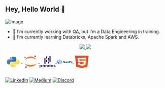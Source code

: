 ## Hey, Hello World 👋

![Image](https://github.com/user-attachments/assets/409a3c29-a9eb-4b9b-a90a-6f19f3b93a9d)

- 🔭 I’m currently working with QA, but I'm  a Data Engineering in training.
- 🌱 I’m currently learning Databricks, Apache Spark and AWS.

<div align="center">
  <a href="https://github.com/millenagena">
  <img height="180em" src="https://github-readme-stats.vercel.app/api?username=augustomiller&show_icons=true&theme=dracula&include_all_commits=true&count_private=true"/>
  <img height="180em" src="https://github-readme-stats.vercel.app/api/top-langs/?username=augustomiller&layout=compact&langs_count=7&theme=dracula"/>
</div>

<div style="display: inline_block"><br>
  <img align="center" alt="AM-Python" height="40" width="50" src="https://raw.githubusercontent.com/devicons/devicon/master/icons/python/python-original.svg">
  <img align="center" alt="AM-Jupyter" height="40" width="50" src="https://raw.githubusercontent.com/devicons/devicon/master/icons/jupyter/jupyter-original.svg">
  <img align="center" alt="AM-Pandas" height="40" width="50" src="https://raw.githubusercontent.com/devicons/devicon/master/icons/pandas/pandas-original-wordmark.svg">
  <img align="center" alt="AM-Numpy" height="40" width="50" src="https://raw.githubusercontent.com/devicons/devicon/master/icons/numpy/numpy-original-wordmark.svg">
  <img align="center" alt="AM-Html" height="40" width="50" src="https://raw.githubusercontent.com/devicons/devicon/master/icons/html5/html5-original.svg">
</div>

##

[![LinkedIn](https://img.shields.io/badge/LinkedIn-0077B5?style=for-the-badge&logo=linkedin&logoColor=white)](https://www.linkedin.com/in/augustomillerqa/)
[![Medium](https://img.shields.io/badge/-Medium-%23000000?style=for-the-badge&logo=medium&logoColor=white)](https://medium.com/@augustomiller)
[![Discord](https://img.shields.io/badge/Discord-7289DA?style=for-the-badge&logo=discord&logoColor=white)](https://discord.com/channels/@augustomiller_08122/)

<!--
**augustomiller/augustomiller** is a ✨ _special_ ✨ repository because its `README.md` (this file) appears on your GitHub profile.

Here are some ideas to get you started:

- 🔭 I’m currently working on ...
- 🌱 I’m currently learning ...
- 👯 I’m looking to collaborate on ...
- 🤔 I’m looking for help with ...
- 💬 Ask me about ...
- 📫 How to reach me: ...
- 😄 Pronouns: ...
- ⚡ Fun fact: ...
-->
